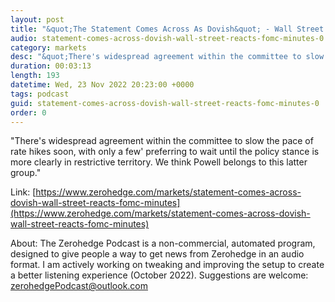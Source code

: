 ```yaml
---
layout: post
title: "&quot;The Statement Comes Across As Dovish&quot; - Wall Street Reacts To FOMC Minutes"
audio: statement-comes-across-dovish-wall-street-reacts-fomc-minutes-0
category: markets
desc: "&quot;There's widespread agreement within the committee to slow the pace of rate hikes soon, with only a few' preferring to wait until the policy stance is more clearly in restrictive territory. We think Powell belongs to this latter group.&quot;"
duration: 00:03:13
length: 193
datetime: Wed, 23 Nov 2022 20:23:00 +0000
tags: podcast
guid: statement-comes-across-dovish-wall-street-reacts-fomc-minutes-0
order: 0
---
```

&quot;There's widespread agreement within the committee to slow the pace of rate hikes soon, with only a few' preferring to wait until the policy stance is more clearly in restrictive territory. We think Powell belongs to this latter group.&quot;

Link: [https://www.zerohedge.com/markets/statement-comes-across-dovish-wall-street-reacts-fomc-minutes](https://www.zerohedge.com/markets/statement-comes-across-dovish-wall-street-reacts-fomc-minutes)

About: The Zerohedge Podcast is a non-commercial, automated program, designed to give people a way to get news from Zerohedge in an audio format.  I am actively working on tweaking and improving the setup to create a better listening experience (October 2022).  Suggestions are welcome: [zerohedgePodcast@outlook.com](mailto:zerohedgePodcast@outlook.com)